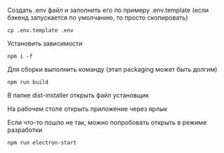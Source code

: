 Создать .env файл и заполнить его по примеру .env.template (если бэкенд запускается по умолчанию, то просто скопировать)

```
cp .env.template .env
```

Установить зависимости

```
npm i -f
```

Для сборки выполнить команду (этап packaging может быть долгим)

```
npm run build
```

В папке dist-installer открыть файл установщик

На рабочем столе открыть приложение через ярлык

Если что-то пошло не так, можно попробовать открыть в режиме разработки

```
npm run electron-start
```